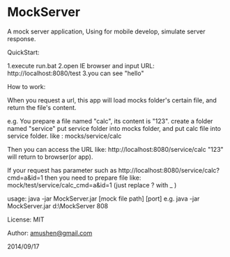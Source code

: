 MockServer
==========

A mock server application, Using for mobile develop, simulate server response.


QuickStart:

1.execute run.bat
2.open IE browser and input URL: http://localhost:8080/test
3.you can see "hello"

How to work:

When you request a url, this app will load mocks folder's certain file, 
and return the file's content.

e.g.
You prepare a file named "calc", its content is "123". create a folder named "service"
put service folder into mocks folder, and put calc file into service folder.
like : mocks/service/calc

Then you can access the URL like:
http://localhost:8080/service/calc
"123" will return to browser(or app).

If your request has parameter such as http://localhost:8080/service/calc?cmd=a&id=1
then you need to prepare file like:
mock/test/service/calc_cmd=a&id=1
(just replace ? with _ )


usage:
java -jar MockServer.jar [mock file path] [port]
e.g.
java -jar MockServer.jar d:\\MockServer 808


License:
MIT

Author:
amushen@gmail.com

2014/09/17
